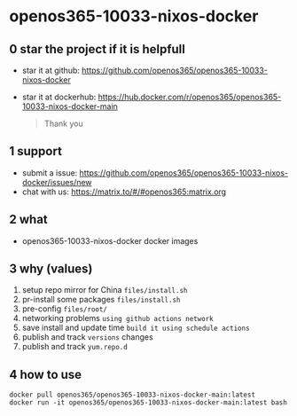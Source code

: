 # openos365-10033-nixos-docker

## 0 star the project if it is helpfull

* star it at github: https://github.com/openos365/openos365-10033-nixos-docker
* star it at dockerhub: https://hub.docker.com/r/openos365/openos365-10033-nixos-docker-main

  > Thank you

## 1 support

* submit a issue: https://github.com/openos365/openos365-10033-nixos-docker/issues/new
* chat with us: https://matrix.to/#/#openos365:matrix.org

## 2 what

* openos365-10033-nixos-docker docker images
  
## 3 why (values)

1. setup repo mirror for China `files/install.sh`
1. pr-install some packages `files/install.sh`
1. pre-config `files/root/`
1. networking problems `using github actions network`
1. save install and update time `build it using schedule actions`
1. publish and track `versions` changes
1. publish and track `yum.repo.d`

## 4 how to use

```
docker pull openos365/openos365-10033-nixos-docker-main:latest
docker run -it openos365/openos365-10033-nixos-docker-main:latest bash
```
